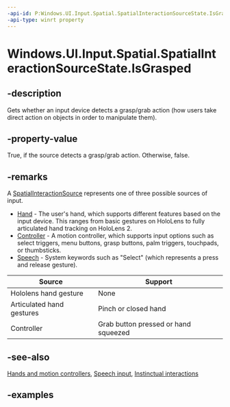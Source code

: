 ```yaml
---
-api-id: P:Windows.UI.Input.Spatial.SpatialInteractionSourceState.IsGrasped
-api-type: winrt property
---
```


<!-- Property syntax.
public bool IsGrasped { get; }
-->

# Windows.UI.Input.Spatial.SpatialInteractionSourceState.IsGrasped

## -description

Gets whether an input device detects a grasp/grab action (how users take direct action on objects in order to manipulate them).

## -property-value

True, if the source detects a grasp/grab action. Otherwise, false.

## -remarks

A [SpatialInteractionSource](spatialinteractionsource.md) represents one of three possible sources of input.

- [Hand](/windows/mixed-reality/hands-and-motion-controllers-in-directx#articulated-hand-tracking) - The user's hand, which supports different features based on the input device. This ranges from basic gestures on HoloLens to fully articulated hand tracking on HoloLens 2.
- [Controller](/windows/mixed-reality/hands-and-motion-controllers-in-directx#controller-specific-input-properties) - A motion controller, which supports input options such as select triggers, menu buttons, grasp buttons, palm triggers, touchpads, or thumbsticks.
- [Speech](/windows/mixed-reality/voice-input-in-directx) - System keywords such as "Select" (which represents a press and release gesture).

| Source | Support |
| ------ | ------- |
| Hololens hand gesture | None |
| Articulated hand gestures | Pinch or closed hand |
| Controller | Grab button pressed or hand squeezed |

## -see-also

[Hands and motion controllers](/windows/mixed-reality/hands-and-motion-controllers-in-directx), [Speech input](/windows/mixed-reality/voice-input-in-directx), [Instinctual interactions](/windows/mixed-reality/interaction-fundamentals)

## -examples

